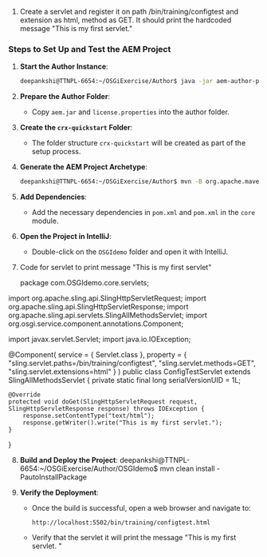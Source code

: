 1. Create a servlet and register it on path /bin/training/configtest and extension as html, method as GET. It should print the hardcoded message "This is my first servlet."




### Steps to Set Up and Test the AEM Project

1. **Start the Author Instance**:
   ```sh
   deepankshi@TTNPL-6654:~/OSGiExercise/Author$ java -jar aem-author-p5502.jar
   ```

2. **Prepare the Author Folder**:
   - Copy `aem.jar` and `license.properties` into the author folder.

3. **Create the `crx-quickstart` Folder**:
   - The folder structure `crx-quickstart` will be created as part of the setup process.

4. **Generate the AEM Project Archetype**:
   ```sh
   deepankshi@TTNPL-6654:~/OSGiExercise/Author$ mvn -B org.apache.maven.plugins:maven-archetype-plugin:3.2.1:generate -D archetypeGroupId=com.adobe.aem -D archetypeArtifactId=aem-project-archetype -D archetypeVersion=43 -D appTitle="OSGI Demo" -D appId="OSGIdemo" -D groupId="com.OSGIdemo" -D aemVersion=6.5.17 -D singleCountry=n -D includeExamples=y -D includeErrorHandler=y
   ```
5. **Add Dependencies**:
   - Add the necessary dependencies in `pom.xml` and `pom.xml` in the `core` module.

6. **Open the Project in IntelliJ**:
   - Double-click on the `OSGIdemo` folder and open it with IntelliJ.
7. Code for servlet to print message "This is my first servlet"

	package com.OSGIdemo.core.servlets;

import org.apache.sling.api.SlingHttpServletRequest;
import org.apache.sling.api.SlingHttpServletResponse;
import org.apache.sling.api.servlets.SlingAllMethodsServlet;
import org.osgi.service.component.annotations.Component;

import javax.servlet.Servlet;
import java.io.IOException;

@Component(
        service = { Servlet.class },
        property = {
                "sling.servlet.paths=/bin/training/configtest",
                "sling.servlet.methods=GET",
                "sling.servlet.extensions=html"
        }
)
public class ConfigTestServlet extends SlingAllMethodsServlet {
    private static final long serialVersionUID = 1L;

    @Override
    protected void doGet(SlingHttpServletRequest request, SlingHttpServletResponse response) throws IOException {
        response.setContentType("text/html");
        response.getWriter().write("This is my first servlet.");
    }
}

8. **Build and Deploy the Project**:
   deepankshi@TTNPL-6654:~/OSGiExercise/Author/OSGIdemo$ mvn clean install -			 PautoInstallPackage
   

9. **Verify the Deployment**:
   - Once the build is successful, open a web browser and navigate to:
     ```
     http://localhost:5502/bin/training/configtest.html
     ```
   - Verify that the servlet it will print the message "This is my first servlet. "



